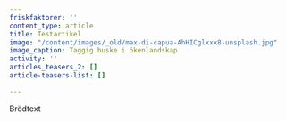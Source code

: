 ```yaml
---
friskfaktorer: ''
content_type: article
title: Testartikel
image: "/content/images/_old/max-di-capua-AhHICglxxx8-unsplash.jpg"
image_caption: Taggig buske i ökenlandskap
activity: ''
articles_teasers_2: []
article-teasers-list: []

---
```

Brödtext